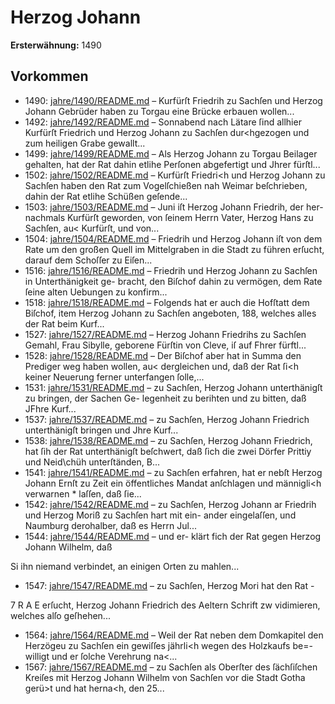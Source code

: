 # Herzog Johann

**Ersterwähnung:** 1490

## Vorkommen
- 1490: [jahre/1490/README.md](../jahre/1490/README.md) – Kurfürſt Friedrih zu Sachſen und Herzog Johann
Gebrüder haben zu Torgau eine Brücke erbauen wollen...
- 1492: [jahre/1492/README.md](../jahre/1492/README.md) – Sonnabend nach Lätare ſind allhier Kurfürſt Friedrich
und Herzog Johann zu Sachſen dur<hgezogen und zum
heiligen Grabe gewallt...
- 1499: [jahre/1499/README.md](../jahre/1499/README.md) – Als Herzog Johann zu Torgau Beilager gehalten, hat
der Rat dahin etlihe Perſonen abgefertigt und Jhrer
fürſtl...
- 1502: [jahre/1502/README.md](../jahre/1502/README.md) – Kurfürſt Friedri<h und Herzog Johann zu Sachſen
haben den Rat zum Vogelſchießen nah Weimar beſchrieben,
dahin der Rat etlihe Schüßen geſende...
- 1503: [jahre/1503/README.md](../jahre/1503/README.md) – Juni iſt Herzog Johann Friedrih, der her-
nachmals Kurfürſt geworden, von ſeinem Herrn Vater,
Herzog Hans zu Sachſen, au< Kurfürſt, und von...
- 1504: [jahre/1504/README.md](../jahre/1504/README.md) – Friedrih und Herzog Johann iſt von dem Rate
um den großen Quell im Mittelgraben in die Stadt zu
führen erſucht, darauf dem Schoſſer zu Eiſen...
- 1516: [jahre/1516/README.md](../jahre/1516/README.md) – Friedrih
und Herzog Johann zu Sachſen in Unterthänigkeit ge-
bracht, den Biſchof dahin zu vermögen, dem Rate ſeine
alten Uebungen zu konfirm...
- 1518: [jahre/1518/README.md](../jahre/1518/README.md) – Folgends hat er
auch die Hofſtatt dem Biſchof, item Herzog Johann zu
Sachſen angeboten, 188, welches alles der Rat beim Kurf...
- 1527: [jahre/1527/README.md](../jahre/1527/README.md) – Herzog Johann Friedrihs zu Sachſen Gemahl, Frau
Sibylle, geborene Fürſtin von Cleve, iſ auf Fhrer fürftl...
- 1528: [jahre/1528/README.md](../jahre/1528/README.md) – Der Biſchof aber hat in
Summa den Prediger weg haben wollen, au< dergleichen
und, daß der Rat ſi<h keiner Neuerung ferner unterfangen
ſolle,...
- 1531: [jahre/1531/README.md](../jahre/1531/README.md) – zu Sachſen,
Herzog Johann unterthänigſt zu bringen, der Sachen Ge-
legenheit zu berihten und zu bitten, daß JFhre Kurf...
- 1537: [jahre/1537/README.md](../jahre/1537/README.md) – zu Sachſen, Herzog Johann
Friedrich unterthänigſt bringen und Jhre Kurf...
- 1538: [jahre/1538/README.md](../jahre/1538/README.md) – zu Sachſen, Herzog Johann Friedrich,
hat ſih der Rat unterthänigſt beſchwert, daß ſich die zwei
Dörfer Prittiy und Neid\chüh unterſtänden, B...
- 1541: [jahre/1541/README.md](../jahre/1541/README.md) – zu Sachſen
erfahren, hat er nebſt Herzog Johann Ernſt zu Zeit ein
öffentliches Mandat anſchlagen und männigli<h verwarnen *
laſſen, daß ſie...
- 1542: [jahre/1542/README.md](../jahre/1542/README.md) – zu Sachſen, Herzog Johann
ar Friedrih und Herzog Moriß zu Sachſen hart mit ein-
ander eingelaſſen, und Naumburg derohalber, daß es
Herrn Jul...
- 1544: [jahre/1544/README.md](../jahre/1544/README.md) – und er-
klärt fich der Rat gegen Herzog Johann Wilhelm, daß

Si ihn niemand verbindet, an einigen Orten zu mahlen...
- 1547: [jahre/1547/README.md](../jahre/1547/README.md) – zu Sachſen, Herzog Mori hat den Rat -


7 R
A E
erſucht, Herzog Johann Friedrich des Aeltern Schrift zw
vidimieren, welches alſo geſhehen...
- 1564: [jahre/1564/README.md](../jahre/1564/README.md) – Weil der Rat neben dem Domkapitel den Herzögeu
zu Sachſen ein gewiſſes jährli<h wegen des Holzkaufs be=-
willigt und er ſolche Verehrung na<...
- 1567: [jahre/1567/README.md](../jahre/1567/README.md) – zu Sachſen
als Oberſter des ſächſiſchen Kreiſes mit Herzog Johann
Wilhelm von Sachſen vor die Stadt Gotha gerü>t und
hat herna<h, den 25...
